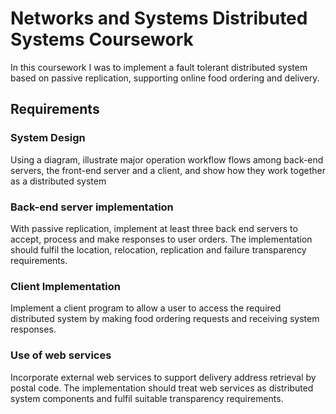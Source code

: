 # Networks and Systems Distributed Systems Coursework

In this coursework I was to implement a fault tolerant distributed system based on passive replication, supporting online food ordering and delivery.

## Requirements

### System Design

Using a diagram, illustrate major operation workflow flows among back-end servers, the front-end server and a client, and show how they work together as a distributed system

### Back-end server implementation

With passive replication, implement at least three back end servers to accept, process and make responses to user orders. The implementation should fulfil the location, relocation, replication and failure transparency requirements.

### Client Implementation

Implement a client program to allow a user to access the required distributed system by making food ordering requests and receiving system responses.

### Use of web services

Incorporate external web services to support delivery address retrieval by postal code. The implementation should treat web services as distributed system components and fulfil suitable transparency requirements.
